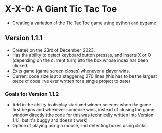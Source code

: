 # X-X-O: A Giant Tic Tac Toe

* Creating a variation of the Tic Tac Toe game using python and pygame

## Version 1.1.1

* Created on the 23rd of December, 2023.
* Has the ability to detect keyboard button presses, and inserts X or O (depending on the current turn) into the box whose index has been clicked.
* Exits game (game screen closes) whenever a player wins.
* Current code size is at a staggering 270 lines (this has to be the largest piece of code I've ever written for a single project to date)

### Goals for Version 1.1.2

* Add in the ability to display start and winner screens when the game first begins and whenever someone wins, instead of closing the game window directly (the code for this was technically written into Version 1.1.1, but it's buggy and doesn't work)
* Option of playing using a mouse, and detecting boxes using clicks.
